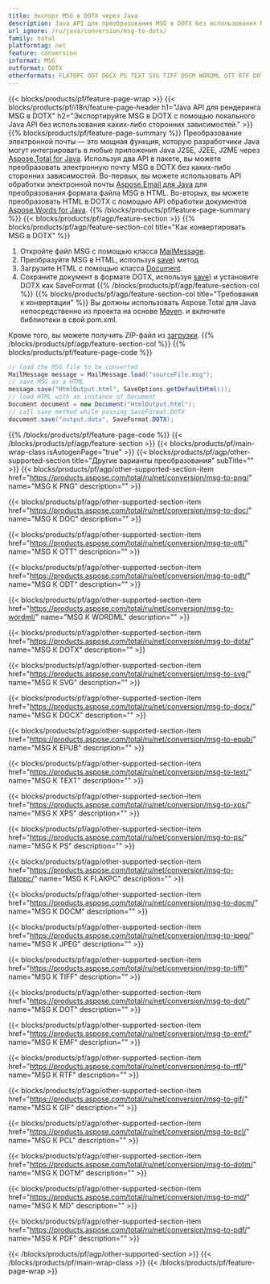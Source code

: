 ```yaml
---
title: Экспорт MSG в DOTX через Java
description: Java API для преобразования MSG в DOTX без использования Microsoft Word или Outlook
url_ignore: /ru/java/conversion/msg-to-dotx/
family: total
platformtag: net
feature: conversion
informat: MSG
outformat: DOTX
otherformats: FLATOPC ODT DOCX PS TEXT SVG TIFF DOCM WORDML OTT RTF DOTM DOT PCL GIF JPEG PNG XPS DOC DOTX MD EPUB EMF PDF
---
```

{{< blocks/products/pf/feature-page-wrap >}}
{{< blocks/products/pf/i18n/feature-page-header h1="Java API для рендеринга MSG в DOTX" h2="Экспортируйте MSG в DOTX с помощью локального Java API без использования каких-либо сторонних зависимостей." >}}
{{% blocks/products/pf/feature-page-summary %}}
Преобразование электронной почты — это мощная функция, которую разработчики Java могут интегрировать в любые приложения Java J2SE, J2EE, J2ME через [Aspose.Total for Java](https://products.aspose.com/total/java/). Используя два API в пакете, вы можете преобразовать электронную почту MSG в DOTX без каких-либо сторонних зависимостей. Во-первых, вы можете использовать API обработки электронной почты [Aspose.Email для Java](https://products.aspose.com/email/java/) для преобразования формата файла MSG в HTML. Во-вторых, вы можете преобразовать HTML в DOTX с помощью API обработки документов [Aspose.Words for Java](https://products.aspose.com/words/java/).
{{% /blocks/products/pf/feature-page-summary  %}}
{{< blocks/products/pf/agp/feature-section >}}
{{% blocks/products/pf/agp/feature-section-col title="Как конвертировать MSG в DOTX" %}}
1. Откройте файл MSG с помощью класса [MailMessage](https://apireference.aspose.com/msg/java/com.aspose.msg/mailmessage).
2. Преобразуйте MSG в HTML, используя [save](https://apireference.aspose.com/msg/java/com.aspose.msg/MailMessage#save(java.io.OutputStream,%20com.aspose.msg.SaveOptions).)) метод
3. Загрузите HTML с помощью класса [Document](https://apireference.aspose.com/words/java/com.aspose.words/Document).
4. Сохраните документ в формате DOTX, используя [save](https://apireference.aspose.com/words/java/com.aspose.words/Document#save(java.lang.String,com.aspose.words.SaveOptions).)) и установите DOTX как SaveFormat
{{% /blocks/products/pf/agp/feature-section-col %}}
{{% blocks/products/pf/agp/feature-section-col title="Требования к конвертации" %}}
Вы должны использовать Aspose.Total для Java непосредственно из проекта на основе [Maven](https://repository.aspose.com/webapp/#/artifacts/browse/tree/General/repo/com/aspose/aspose-total). и включите библиотеки в свой pom.xml.

Кроме того, вы можете получить ZIP-файл из [загрузки](https://downloads.aspose.com/total/java).
{{% /blocks/products/pf/agp/feature-section-col %}}
{{% blocks/products/pf/feature-page-code %}}
```cs
// load the MSG file to be converted
MailMessage message = MailMessage.load("sourceFile.msg"); 
// save MSG as a HTML 
message.save("HtmlOutput.html", SaveOptions.getDefaultHtml());
// load HTML with an instance of Document
Document document = new Document("HtmlOutput.html");
// call save method while passing SaveFormat.DOTX
document.save("output.dotx", SaveFormat.DOTX);   
```
{{% /blocks/products/pf/feature-page-code %}}
{{< /blocks/products/pf/agp/feature-section >}}
{{< blocks/products/pf/main-wrap-class isAutogenPage="true" >}}
{{< blocks/products/pf/agp/other-supported-section title="Другие варианты преобразования" subTitle="" >}}
{{< blocks/products/pf/agp/other-supported-section-item href="https://products.aspose.com/total/ru/net/conversion/msg-to-png/" name="MSG К PNG" description="" >}}

{{< blocks/products/pf/agp/other-supported-section-item href="https://products.aspose.com/total/ru/net/conversion/msg-to-doc/" name="MSG К DOC" description="" >}}

{{< blocks/products/pf/agp/other-supported-section-item href="https://products.aspose.com/total/ru/net/conversion/msg-to-ott/" name="MSG К OTT" description="" >}}

{{< blocks/products/pf/agp/other-supported-section-item href="https://products.aspose.com/total/ru/net/conversion/msg-to-odt/" name="MSG К ODT" description="" >}}

{{< blocks/products/pf/agp/other-supported-section-item href="https://products.aspose.com/total/ru/net/conversion/msg-to-wordml/" name="MSG К WORDML" description="" >}}

{{< blocks/products/pf/agp/other-supported-section-item href="https://products.aspose.com/total/ru/net/conversion/msg-to-dotx/" name="MSG К DOTX" description="" >}}

{{< blocks/products/pf/agp/other-supported-section-item href="https://products.aspose.com/total/ru/net/conversion/msg-to-svg/" name="MSG К SVG" description="" >}}

{{< blocks/products/pf/agp/other-supported-section-item href="https://products.aspose.com/total/ru/net/conversion/msg-to-docx/" name="MSG К DOCX" description="" >}}

{{< blocks/products/pf/agp/other-supported-section-item href="https://products.aspose.com/total/ru/net/conversion/msg-to-epub/" name="MSG К EPUB" description="" >}}

{{< blocks/products/pf/agp/other-supported-section-item href="https://products.aspose.com/total/ru/net/conversion/msg-to-text/" name="MSG К TEXT" description="" >}}

{{< blocks/products/pf/agp/other-supported-section-item href="https://products.aspose.com/total/ru/net/conversion/msg-to-xps/" name="MSG К XPS" description="" >}}

{{< blocks/products/pf/agp/other-supported-section-item href="https://products.aspose.com/total/ru/net/conversion/msg-to-ps/" name="MSG К PS" description="" >}}

{{< blocks/products/pf/agp/other-supported-section-item href="https://products.aspose.com/total/ru/net/conversion/msg-to-flatopc/" name="MSG К FLAКPC" description="" >}}

{{< blocks/products/pf/agp/other-supported-section-item href="https://products.aspose.com/total/ru/net/conversion/msg-to-docm/" name="MSG К DOCM" description="" >}}

{{< blocks/products/pf/agp/other-supported-section-item href="https://products.aspose.com/total/ru/net/conversion/msg-to-jpeg/" name="MSG К JPEG" description="" >}}

{{< blocks/products/pf/agp/other-supported-section-item href="https://products.aspose.com/total/ru/net/conversion/msg-to-tiff/" name="MSG К TIFF" description="" >}}

{{< blocks/products/pf/agp/other-supported-section-item href="https://products.aspose.com/total/ru/net/conversion/msg-to-dot/" name="MSG К DOT" description="" >}}

{{< blocks/products/pf/agp/other-supported-section-item href="https://products.aspose.com/total/ru/net/conversion/msg-to-emf/" name="MSG К EMF" description="" >}}

{{< blocks/products/pf/agp/other-supported-section-item href="https://products.aspose.com/total/ru/net/conversion/msg-to-rtf/" name="MSG К RTF" description="" >}}

{{< blocks/products/pf/agp/other-supported-section-item href="https://products.aspose.com/total/ru/net/conversion/msg-to-gif/" name="MSG К GIF" description="" >}}

{{< blocks/products/pf/agp/other-supported-section-item href="https://products.aspose.com/total/ru/net/conversion/msg-to-pcl/" name="MSG К PCL" description="" >}}

{{< blocks/products/pf/agp/other-supported-section-item href="https://products.aspose.com/total/ru/net/conversion/msg-to-dotm/" name="MSG К DOTM" description="" >}}

{{< blocks/products/pf/agp/other-supported-section-item href="https://products.aspose.com/total/ru/net/conversion/msg-to-md/" name="MSG К MD" description="" >}}

{{< blocks/products/pf/agp/other-supported-section-item href="https://products.aspose.com/total/ru/net/conversion/msg-to-pdf/" name="MSG К PDF" description="" >}}


{{< /blocks/products/pf/agp/other-supported-section >}}
{{< /blocks/products/pf/main-wrap-class >}}
{{< /blocks/products/pf/feature-page-wrap >}}